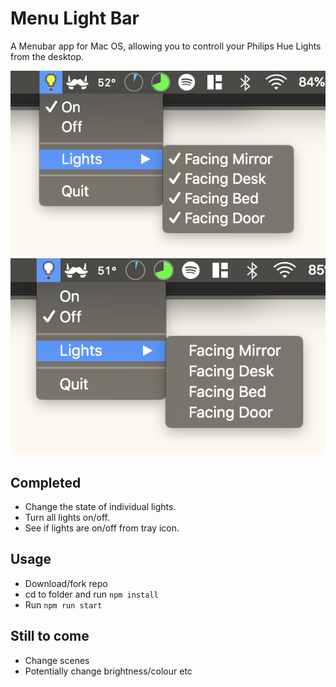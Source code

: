 # Menu Light Bar

A Menubar app for Mac OS, allowing you to controll your Philips Hue Lights from the desktop. 

![](./app/images/img-repo-1.png)
![](./app/images/img-repo-2.png)

## Completed 

* Change the state of individual lights.
* Turn all lights on/off.
* See if lights are on/off from tray icon.

## Usage

* Download/fork repo
* cd to folder and run `npm install`
* Run `npm run start`

## Still to come

* Change scenes
* Potentially change brightness/colour etc